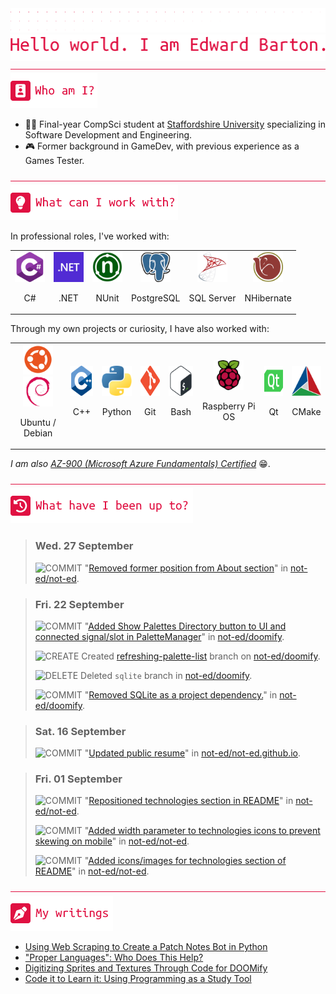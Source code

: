 <div align="left">
<img src="./greebles/dots.png">
<img src="./greebles/hero-greeting.png" alt="Hello, world. I am Edward Barton.">
</div>

<img align="center" width=1021 height=1 src="./greebles/line.png">

<div align="left">
<img src="./greebles/header-about.png" alt="Who am I?"></img>

- :student: Final-year CompSci student at [Staffordshire University](https://www.staffs.ac.uk/) specializing in Software Development and Engineering.
- :video_game: Former background in GameDev, with previous experience as a Games Tester.
 
</div>

<img align="center" width=1021 height=1 src="./greebles/line.png">

<div align="left">
<img src="./greebles/header-technologies.png" alt="What can I work with?"></img>

In professional roles, I've worked with:

<table align="center">
<tr>
<td align="center">
<img width=48 height=48 src="./greebles/tech/csharp.png">

C#
</td>
<td align="center">
<img width=48 height=48 src="./greebles/tech/dotnet.png">

.NET
</td>
<td align="center">
<img width=48 height=48 src="./greebles/tech/nunit.png">

NUnit
</td>
<td align="center">
<img width=48 height=48 src="./greebles/tech/postgresql.png">

PostgreSQL
</td>
<td align="center">
<img width=48 height=48 src="./greebles/tech/sqlserver.png">

SQL Server
</td>
<td align="center">
<img width=48 height=48 src="./greebles/tech/nhibernate.png">

NHibernate
</td>
<tr>
</table>

Through my own projects or curiosity, I have also worked with:

<table align="center">
<tr>
<td align="center">
<img width=48 height=48 src="./greebles/tech/ubuntu.png">
<img width=48 height=48 src="./greebles/tech/debian.png">

Ubuntu / Debian
</td>
<td align="center">
<img width=48 height=48 src="./greebles/tech/cplusplus.png">

C++
</td>
<td align="center">
<img width=48 height=48 src="./greebles/tech/python.png">

Python
</td>
<td align="center">
<img width=48 height=48 src="./greebles/tech/git.png">

Git
</td>
<td align="center">
<img width=48 height=48 src="./greebles/tech/bash.png">

Bash
</td>
<td align="center">
<img width=48 height=48 src="./greebles/tech/raspberrypi.png">

Raspberry Pi OS
</td>
<td align="center">
<img width=48 height=48 src="./greebles/tech/qt.png">

Qt
</td>
<td align="center">
<img width=48 height=48 src="./greebles/tech/cmake.png">

CMake
</td>
</tr>
</table>

*I am also [AZ-900 (Microsoft Azure Fundamentals) Certified](https://learn.microsoft.com/en-gb/users/not-ed/credentials/84505f8dcf8a6f35)* :grin:.

</div>

<img align="center" width=1021 height=1 src="./greebles/line.png">

<div align="left">
<img src="./greebles/header-history.png" alt="What have I been up to?"></img>

<!-- Content is removed and re-populated here automatically by Github actions, do not put anything here manually.-->
<!-- HISTORY_START -->

> ### Wed. 27 September
>
> ![COMMIT](https://img.shields.io/badge/COMMIT-1173E0?style=flat-square) "[Removed former position from About section](https://github.com/not-ed/not-ed/commit/bde92337b158ad72a00030fff10fca02540ceec9)" in [not-ed/not-ed](https://github.com/not-ed/not-ed).

> ### Fri. 22 September
>
> ![COMMIT](https://img.shields.io/badge/COMMIT-1173E0?style=flat-square) "[Added Show Palettes Directory button to UI and connected signal/slot in PaletteManager](https://github.com/not-ed/doomify/commit/be9e2de781f4b0735043065e8f8ea5845a7bcc5d)" in [not-ed/doomify](https://github.com/not-ed/doomify).
>
> ![CREATE](https://img.shields.io/badge/CREATE-11E05E?style=flat-square) Created [refreshing-palette-list](https://github.com/not-ed/doomify/tree/refreshing-palette-list) branch on [not-ed/doomify](https://github.com/not-ed/doomify).
>
> ![DELETE](https://img.shields.io/badge/DELETE-E01142?style=flat-square) Deleted `sqlite` branch in [not-ed/doomify](https://github.com/not-ed/doomify).
>
> ![COMMIT](https://img.shields.io/badge/COMMIT-1173E0?style=flat-square) "[Removed SQLite as a project dependency.](https://github.com/not-ed/doomify/commit/8730cbb6faae763f22bc7075114281d7227cb7de)" in [not-ed/doomify](https://github.com/not-ed/doomify).

> ### Sat. 16 September
>
> ![COMMIT](https://img.shields.io/badge/COMMIT-1173E0?style=flat-square) "[Updated public resume](https://github.com/not-ed/not-ed.github.io/commit/4980030a5d6518b312be991e6c8f877e9fcd10e9)" in [not-ed/not-ed.github.io](https://github.com/not-ed/not-ed.github.io).

> ### Fri. 01 September
>
> ![COMMIT](https://img.shields.io/badge/COMMIT-1173E0?style=flat-square) "[Repositioned technologies section in README](https://github.com/not-ed/not-ed/commit/a3323dd8132b02637ce6701f0f2b203c3f89641b)" in [not-ed/not-ed](https://github.com/not-ed/not-ed).
>
> ![COMMIT](https://img.shields.io/badge/COMMIT-1173E0?style=flat-square) "[Added width parameter to technologies icons to prevent skewing on mobile](https://github.com/not-ed/not-ed/commit/156ea49c60d65fd547573f2303e3d79058e61cfa)" in [not-ed/not-ed](https://github.com/not-ed/not-ed).
>
> ![COMMIT](https://img.shields.io/badge/COMMIT-1173E0?style=flat-square) "[Added icons/images for technologies section of README](https://github.com/not-ed/not-ed/commit/8e535bdd5edea13246ad840378ca3ee447e0750c)" in [not-ed/not-ed](https://github.com/not-ed/not-ed).

<!-- HISTORY_END -->

</div>

<img align="center" width=1021 height=1 src="./greebles/line.png" alt="My writings">

<div align="left">
<img src="./greebles/header-articles.png"></img>

- [Using Web Scraping to Create a Patch Notes Bot in Python](https://www.linkedin.com/pulse/using-web-scraping-create-patch-notes-bot-python-edward-barton/)
- ["Proper Languages": Who Does This Help?](https://www.linkedin.com/pulse/proper-languages-who-does-help-edward-barton)
- [Digitizing Sprites and Textures Through Code for DOOMify](https://www.linkedin.com/pulse/digitizing-sprites-textures-through-code-doomify-edward-barton/)
- [Code it to Learn it: Using Programming as a Study Tool](https://www.linkedin.com/pulse/code-learn-using-programming-study-tool-edward-barton/)
</div>
